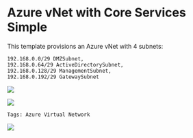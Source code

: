 # Azure vNet with Core Services Simple

<p>This template provisions an Azure vNet with 4 subnets: 
    
    192.168.0.0/29 DMZSubnet,
    192.168.0.64/29 ActiveDirectorySubnet,
    192.168.0.128/29 ManagementSubnet,
    192.168.0.192/29 GatewaySubnet
    
<p></p>
<a href="https://azuredeploy.net/" target="_blank"><img src="https://azurecomcdn.azureedge.net/mediahandler/acomblog/media/Default/blog/deploybutton.png"/></a>

<p></p>

<a href="http://armviz.io/#/?load=https://raw.githubusercontent.com/nvcyberpro/AzureRMTemplates/master/vNet/vNet-Services-Simple/azuredeploy.json" target="_blank"><img src="http://armviz.io/visualizebutton.png"/></a>


`Tags: Azure Virtual Network`


<a href="https://portal.azure.com/#create/Microsoft.Template/uri/https%3A%2F%2Fraw.githubusercontent.com/nvcyberpro/AzureRMTemplates/master/vNet/vNet-Services-Simple/azuredeploy.json" target=_blank><img src="https://azurecomcdn.azureedge.net/mediahandler/acomblog/media/Default/blog/deploybutton.png"/>


